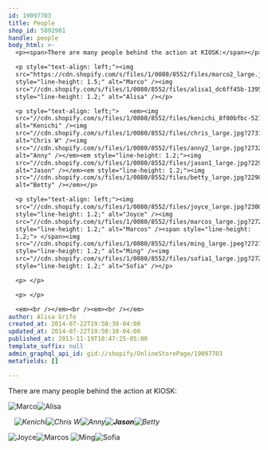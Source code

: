 ```yaml
---
id: 19097703
title: People
shop_id: 5892901
handle: people
body_html: >-
  <p><span>There are many people behind the action at KIOSK:</span></p>

  <p style="text-align: left;"><img
  src="https://cdn.shopify.com/s/files/1/0080/8552/files/marco2_large.jpg?2290"
  style="line-height: 1.5;" alt="Marco" /><img
  src="//cdn.shopify.com/s/files/1/0080/8552/files/alisa1_dc6ff45b-1395-4ae9-97f7-9fc0bff56ed2_large.jpg?2733"
  style="line-height: 1.2;" alt="Alisa" /></p>

  <p style="text-align: left;">   <em><img
  src="//cdn.shopify.com/s/files/1/0080/8552/files/kenichi_8f00bfbc-5218-46bb-85c3-8797ea740e26_large.jpg?2730"
  alt="Kenichi" /><img
  src="//cdn.shopify.com/s/files/1/0080/8552/files/chris_large.jpg?2731"
  alt="Chris W" /><img
  src="//cdn.shopify.com/s/files/1/0080/8552/files/anny2_large.jpg?2732"
  alt="Anny" /></em><em style="line-height: 1.2;"><img
  src="//cdn.shopify.com/s/files/1/0080/8552/files/jason1_large.jpg?2299"
  alt="Jason" /></em><em style="line-height: 1.2;"><img
  src="//cdn.shopify.com/s/files/1/0080/8552/files/betty_large.jpg?2298"
  alt="Betty" /></em></p>

  <p style="text-align: left;"><img
  src="//cdn.shopify.com/s/files/1/0080/8552/files/joyce_large.jpg?2300"
  style="line-height: 1.2;" alt="Joyce" /><img
  src="//cdn.shopify.com/s/files/1/0080/8552/files/marcos_large.jpg?2729"
  style="line-height: 1.2;" alt="Marcos" /><span style="line-height:
  1.2;"> </span><img
  src="//cdn.shopify.com/s/files/1/0080/8552/files/ming_large.jpeg?2727"
  style="line-height: 1.2;" alt="Ming" /><img
  src="//cdn.shopify.com/s/files/1/0080/8552/files/sofia1_large.jpg?2728"
  style="line-height: 1.2;" alt="Sofia" /></p>

  <p> </p>

  <p> </p>

  <em><br /></em><br /><em><br /></em>
author: Alisa Grifo
created_at: 2014-07-22T19:50:38-04:00
updated_at: 2014-07-22T19:50:38-04:00
published_at: 2013-11-19T10:47:25-05:00
template_suffix: null
admin_graphql_api_id: gid://shopify/OnlineStorePage/19097703
metafields: []

---
```


There are many people behind the action at KIOSK:

![Marco](https://cdn.shopify.com/s/files/1/0080/8552/files/marco2_large.jpg?2290)![Alisa](//cdn.shopify.com/s/files/1/0080/8552/files/alisa1_dc6ff45b-1395-4ae9-97f7-9fc0bff56ed2_large.jpg?2733)

   _![Kenichi](//cdn.shopify.com/s/files/1/0080/8552/files/kenichi_8f00bfbc-5218-46bb-85c3-8797ea740e26_large.jpg?2730)![Chris W](//cdn.shopify.com/s/files/1/0080/8552/files/chris_large.jpg?2731)![Anny](//cdn.shopify.com/s/files/1/0080/8552/files/anny2_large.jpg?2732)__![Jason](//cdn.shopify.com/s/files/1/0080/8552/files/jason1_large.jpg?2299)__![Betty](//cdn.shopify.com/s/files/1/0080/8552/files/betty_large.jpg?2298)_

![Joyce](//cdn.shopify.com/s/files/1/0080/8552/files/joyce_large.jpg?2300)![Marcos](//cdn.shopify.com/s/files/1/0080/8552/files/marcos_large.jpg?2729) ![Ming](//cdn.shopify.com/s/files/1/0080/8552/files/ming_large.jpeg?2727)![Sofia](//cdn.shopify.com/s/files/1/0080/8552/files/sofia1_large.jpg?2728)